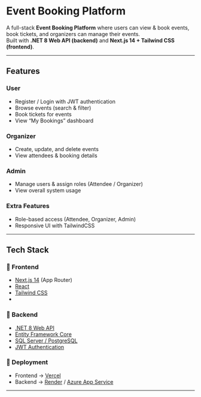 #  Event Booking Platform

A full-stack **Event Booking Platform** where users can view & book events, book tickets, and organizers can manage their events.  
Built with **.NET 8 Web API (backend)** and **Next.js 14 + Tailwind CSS (frontend)**.  

---

## Features

###  User
- Register / Login with JWT authentication
- Browse events (search & filter)
- Book tickets for events
- View “My Bookings” dashboard

### Organizer
- Create, update, and delete events
- View attendees & booking details

###  Admin
- Manage users & assign roles (Attendee / Organizer)
- View overall system usage

###  Extra Features

- Role-based access (Attendee, Organizer, Admin)
- Responsive UI with TailwindCSS 

---

## Tech Stack

### 🔹 Frontend
- [Next.js 14](https://nextjs.org/) (App Router)
- [React](https://react.dev/)
- [Tailwind CSS](https://tailwindcss.com/)
- 

### 🔹 Backend
- [.NET 8 Web API](https://dotnet.microsoft.com/en-us/)
- [Entity Framework Core](https://learn.microsoft.com/en-us/ef/core/)
- [SQL Server / PostgreSQL](https://www.postgresql.org/)
- [JWT Authentication](https://jwt.io/)


### 🔹 Deployment
- Frontend → [Vercel](https://vercel.com/)
- Backend → [Render](https://render.com/) / [Azure App Service](https://azure.microsoft.com/)

---

